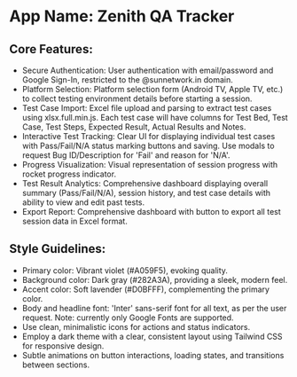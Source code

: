 # **App Name**: Zenith QA Tracker

## Core Features:

- Secure Authentication: User authentication with email/password and Google Sign-In, restricted to the @sunnetwork.in domain.
- Platform Selection: Platform selection form (Android TV, Apple TV, etc.) to collect testing environment details before starting a session.
- Test Case Import: Excel file upload and parsing to extract test cases using xlsx.full.min.js.  Each test case will have columns for Test Bed, Test Case, Test Steps, Expected Result, Actual Results and Notes.
- Interactive Test Tracking: Clear UI for displaying individual test cases with Pass/Fail/N/A status marking buttons and saving. Use modals to request Bug ID/Description for 'Fail' and reason for 'N/A'.
- Progress Visualization: Visual representation of session progress with rocket progress indicator.
- Test Result Analytics: Comprehensive dashboard displaying overall summary (Pass/Fail/N/A), session history, and test case details with ability to view and edit past tests.
- Export Report: Comprehensive dashboard with button to export all test session data in Excel format.

## Style Guidelines:

- Primary color: Vibrant violet (#A059F5), evoking quality.
- Background color: Dark gray (#282A3A), providing a sleek, modern feel.
- Accent color: Soft lavender (#D0BFFF), complementing the primary color.
- Body and headline font: 'Inter' sans-serif font for all text, as per the user request. Note: currently only Google Fonts are supported.
- Use clean, minimalistic icons for actions and status indicators.
- Employ a dark theme with a clear, consistent layout using Tailwind CSS for responsive design.
- Subtle animations on button interactions, loading states, and transitions between sections.